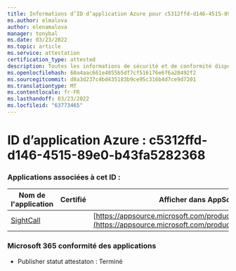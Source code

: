 ```yaml
---
title: Informations d’ID d’application Azure pour c5312ffd-d146-4515-89e0-b43fa5282368
ms.author: elmalova
author: elenamalova
manager: tonybal
ms.date: 03/23/2022
ms.topic: article
ms.service: attestation
certification_type: attested
description: Toutes les informations de sécurité et de conformité disponibles pour c5312ffd-d146-4515-89e0-b43fa5282368.
ms.openlocfilehash: 60a4aac661e4855b5df7cf516176e6f6a28492f2
ms.sourcegitcommit: d8a3d237c4bd435183b9ce95c316b4d7ce9d7201
ms.translationtype: MT
ms.contentlocale: fr-FR
ms.lasthandoff: 03/23/2022
ms.locfileid: "63773465"
---
```

# <a name="azure-app-id-c5312ffd-d146-4515-89e0-b43fa5282368"></a>ID d’application Azure : c5312ffd-d146-4515-89e0-b43fa5282368


### <a name="apps-associated-with-this-id"></a>Applications associées à cet ID :
| **Nom de l'application** | **Certifié** | **Afficher dans AppSource** |
|--------------|---------------|-----------------------|
| [SightCall](../forward/WA200003675.md) |  | [https://appsource.microsoft.com/product/office/WA200003675](https://appsource.microsoft.com/product/office/WA200003675) |

### <a name="microsoft-365-app-compliance-status"></a>Microsoft 365 conformité des applications
- Publisher statut attestaton : Terminé
